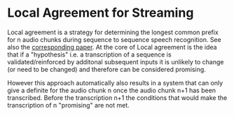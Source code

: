 # Local Agreement for Streaming

Local agreement is a strategy for determining the longest common prefix for n audio chunks during sequence to sequence speech recognition. See also the [corresponding paper](https://www.isca-archive.org/interspeech_2020/liu20s_interspeech.pdf). At the core of Local agreement is the idea that if a "hypothesis" i.e. a transcription of a sequence is validated/reinforced by additonal subsequent inputs it is unlikely to change (or need to be changed) and therefore can be considered promising.

However this approach automatically also results in a system that can only give a definite for the audio chunk n once the audio chunk n+1 has been transcribed. Before the transcription n+1 the conditions that would make the transcription of n "promising" are not met.
